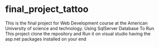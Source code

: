 # final_project_tattoo
This is the final project for Web Development course at the American University of science and technology.
Using SqlServer Database
To Run This project clone the repository and Run it on visual studio having the asp.net packages installed on your end
